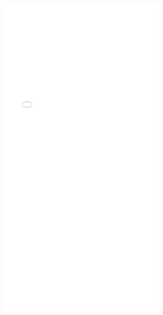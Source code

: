 <iframe id="igraph" scrolling="no" style="border:none;" seamless="seamless" src="fig_interactive.html" height="1000" width="100%"></iframe> 
